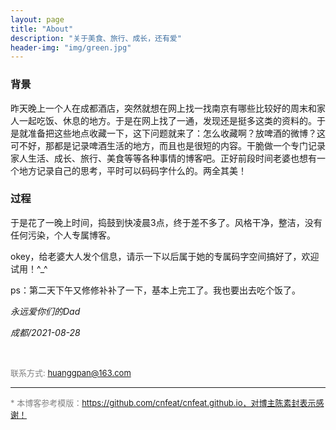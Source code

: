 ```yaml
---
layout: page
title: "About"
description: "关于美食、旅行、成长，还有爱" 
header-img: "img/green.jpg"
---
```


### 背景
昨天晚上一个人在成都酒店，突然就想在网上找一找南京有哪些比较好的周末和家人一起吃饭、休息的地方。于是在网上找了一通，发现还是挺多这类的资料的。于是就准备把这些地点收藏一下，这下问题就来了：怎么收藏啊？放啤酒的微博？这可不好，那都是记录啤酒生活的地方，而且也是很短的内容。干脆做一个专门记录家人生活、成长、旅行、美食等等各种事情的博客吧。正好前段时间老婆也想有一个地方记录自己的思考，平时可以码码字什么的。两全其美！

### 过程
于是花了一晚上时间，捣鼓到快凌晨3点，终于差不多了。风格干净，整洁，没有任何污染，个人专属博客。

okey，给老婆大人发个信息，请示一下以后属于她的专属码字空间搞好了，欢迎试用！^_^

ps：第二天下午又修修补补了一下，基本上完工了。我也要出去吃个饭了。

*永远爱你们的Dad*

*成都/2021-08-28*

<br/>

<font color=gray size=2> 联系方式: huanggpan@163.com </font>

---
<font color=gray size=2> * 本博客参考模版：https://github.com/cnfeat/cnfeat.github.io，对博主陈素封表示感谢！</font>
